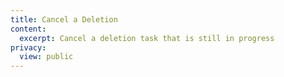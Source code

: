 ```yaml
---
title: Cancel a Deletion
content:
  excerpt: Cancel a deletion task that is still in progress
privacy:
  view: public
---
```


